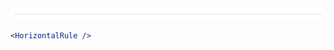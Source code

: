 <div class="examples">
  <div class="example">
    <a href="public/images/components/HorizontalRule/1.png">
      <img src="public/images/components/HorizontalRule/1.png" alt="HorizontalRule 1" />
    </a>
  </div>
</div>

```jsx
<HorizontalRule />
```

